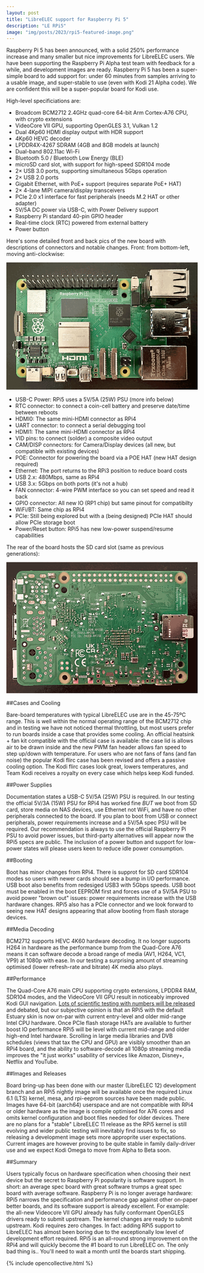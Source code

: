 ```yaml
---
layout: post
title: "LibreELEC support for Raspberry Pi 5"
description: "LE RPi5"
image: "img/posts/2023/rpi5-featured-image.png"
---
```


Raspberry Pi 5 has been announced, with a solid 250% performance increase and many smaller but nice improvements for LibreELEC users. We have been supporting the Raspberry Pi Alpha test team with feedback for a while, and development images are ready. Raspberry Pi 5 has been a super-simple board to add support for: under 60 minutes from samples arriving to a usable image, and super-stable to use (even with Kodi 21 Alpha code). We are confident this will be a super-popular board for Kodi use.

High-level specificiations are:

- Broadcom BCM2712 2.4GHz quad-core 64-bit Arm Cortex-A76 CPU, with crypto extensions
- VideoCore VII GPU, supporting OpenGLES 3.1, Vulkan 1.2
- Dual 4Kp60 HDMI display output with HDR support
- 4Kp60 HEVC decoder
- LPDDR4X-4267 SDRAM (4GB and 8GB models at launch)
- Dual-band 802.11ac Wi-Fi
- Bluetooth 5.0 / Bluetooth Low Energy (BLE)
- microSD card slot, with support for high-speed SDR104 mode
- 2× USB 3.0 ports, supporting simultaneous 5Gbps operation
- 2× USB 2.0 ports
- Gigabit Ethernet, with PoE+ support (requires separate PoE+ HAT)
- 2× 4-lane MIPI camera/display transceivers
- PCIe 2.0 x1 interface for fast peripherals (needs M.2 HAT or other adapter)
- 5V/5A DC power via USB-C, with Power Delivery support
- Raspberry Pi standard 40-pin GPIO header
- Real-time clock (RTC) powered from external battery
- Power button

Here's some detailed front and back pics of the new board with descriptions of connectors and notable changes. Front: from bottom-left, moving anti-clockwise:

![pi5_board_front](img/posts/2023/pi5_board_front.png)

- USB-C Power: RPi5 uses a 5V/5A (25W) PSU (more info below)
- RTC connector: to connect a coin-cell battery and preserve date/time between reboots
- HDMI0: The same mini-HDMI connector as RPi4
- UART connector: to connect a serial debugging tool
- HDMI1: The same mini-HDMI connector as RPi4
- VID pins: to connect (solder) a composite video output
- CAM/DISP connectors: for Camera/Display devices (all new, but compatible with existing devices)
- POE: Connector for powering the board via a POE HAT (new HAT design required)
- Ethernet: The port returns to the RPi3 position to reduce board costs
- USB 2.x: 480Mbps, same as RPi4
- USB 3.x: 5Gbps on both ports (it's not a hub)
- FAN connector: 4-wire PWM interface so you can set speed and read it back
- GPIO connector: All new IO (RP1 chip) but same pinout for compatibilty
- WiFi/BT: Same chip as RPi4
- PCIe: Still being explored but with a (being designed) PCIe HAT should allow PCIe storage boot
- Power/Reset button: RPi5 has new low-power suspend/resume capabilities

The rear of the board hosts the SD card slot (same as previous generations):

![pi5_board_back](img/posts/2023/pi5_board_back.png)

##Cases and Cooling

Bare-board temperatures with typical LibreELEC use are in the 45-75ºC range. This is well within the normal operating range of the BCM2712 chip and in testing we have not noticed thermal throttling, but most users prefer to run boards inside a case that provides some cooling. An official heatsink + fan kit compatible with the official case is available: the case lid is allows air to be drawn inside and the new PWM fan header allows fan speed to step up/down with temperature. For users who are not fans of fans (and fan noise) the popular Kodi flirc case has been revised and offers a passive cooling option. The Kodi flirc cases look great, lowers temperatures, and Team Kodi receives a royalty on every case which helps keep Kodi funded.

##Power Supplies

Documentation states a USB-C 5V/5A (25W) PSU is required. In our testing the official 5V/3A (15W) PSU for RPi4 has worked fine *BUT* we boot from SD card, store media on NAS devices, use Ethernet not WiFi, and have no other peripherals connected to the board. If you plan to boot from USB or connect peripherals, power requirements increase and a 5V/5A spec PSU will be required. Our recommendation is always to use the official Raspberry Pi PSU to avoid power issues, but third-party alternatives will appear now the RPi5 specs are public. The inclusion of a power button and support for low-power states will please users keen to reduce idle power consumption.

##Booting

Boot has minor changes from RPi4. There is supprot for SD card SDR104 modes so users with newer cards should see a bump in I/O performance. USB boot also benefits from redesiged USB3 with 5Gbps speeds. USB boot must be enabled in the boot EEPROM first and forces use of a 5V/5A PSU to avoid power "brown out" issues: power requirements increase with the USB hardware changes. RPi5 also has a PCIe connector and we look forward to seeing new HAT designs appearing that allow booting from flash storage devices.

##Media Decoding

BCM2712 supports HEVC 4K60 hardware decoding. It no longer supports H264 in hardware as the performance bump from the Quad-Core A76 means it can software decode a broad range of media (AV1, H264, VC1, VP9) at 1080p with ease. In our testing a surprising amount of streaming optimised (lower refresh-rate and bitrate) 4K media also plays.

##Performance

The Quad-Core A76 main CPU supporting crypto extensions, LPDDR4 RAM, SDR104 modes, and the VideoCore VII GPU result in noticeably improved Kodi GUI navigation. [Lots of scientific testing with numbers will be released](https://www.phoronix.com/review/raspberry-pi-5-benchmarks/6) and debated, but our subjective opinion is that an RPi5 with the default Estuary skin is now on-par with current entry-level and older mid-range Intel CPU hardware. Once PCIe flash storage HATs are available to further boost IO performance RPi5 will be level with current mid-range and older high-end Intel hardware. Scrolling in large media libraries and DVB schedules (views that tax the CPU and GPU) are visibly smoother than an RPi4 board, and the ability to software-decode all 1080p streaming media improves the "it just works" usability of services like Amazon, Disney+, Netflix and YouTube.

##Images and Releases

Board bring-up has been done with our master (LibreELEC 12) development branch and an RPi5 nightly image will be available once the required Linux 6.1 (LTS) kernel, mesa, and rpi-eeprom sources have been made public. Images have 64-bit (aarch64) userspace and are not compatible with RPi4 or older hardware as the image is compile optimised for A76 cores and omits kernel configuration and boot files needed for older devices. There are no plans for a "stable" LibreELEC 11 release as the RPi5 kernel is still evolving and wider public testing will inevitably find issues to fix, so releasing a development image sets more approprite user expectations. Current images are however proving to be quite stable in family daily-driver use and we expect Kodi Omega to move from Alpha to Beta soon.

##Summary

Users typically focus on hardware specification when choosing their next device but the secret to Raspberry Pi popularity is software support. In short: an average spec board with great software trumps a great spec board with average software. Raspberry Pi is no longer average hardware: RPi5 narrows the specification and performance gap against other on-paper better boards, and its software support is already excellent. For example: the all-new Videocore VII GPU already has fully conformant OpenGLES drivers ready to submit upstream. The kernel changes are ready to submit upstream. Kodi requires zero changes. In fact: adding RPi5 support to LibreELEC has almost been boring due to the exceptionally low level of development effort required. RPi5 is an all-round strong improvement on the RPi4 and will quickly become the #1 board to run LibreELEC on. The only bad thing is.. You'll need to wait a month until the boards start shipping.

{% include opencollective.html %}
